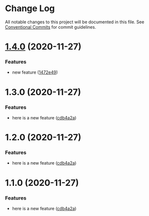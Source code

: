 # Change Log

All notable changes to this project will be documented in this file.
See [Conventional Commits](https://conventionalcommits.org) for commit guidelines.

# [1.4.0](https://github.com/rbarbazz/monorepo-with-lerna/compare/@rbarbazz/module-c@1.3.0...@rbarbazz/module-c@1.4.0) (2020-11-27)


### Features

* new feature ([1472e49](https://github.com/rbarbazz/monorepo-with-lerna/commit/1472e49ff1e5a9a6a04b1cc4e3d71415c3489000))





# 1.3.0 (2020-11-27)


### Features

* here is a new feature ([cdb4a2a](https://github.com/rbarbazz/monorepo-with-lerna/commit/cdb4a2a467bc764ded3164e6257ecf583387c863))





# 1.2.0 (2020-11-27)


### Features

* here is a new feature ([cdb4a2a](https://github.com/rbarbazz/monorepo-with-lerna/commit/cdb4a2a467bc764ded3164e6257ecf583387c863))





# 1.1.0 (2020-11-27)


### Features

* here is a new feature ([cdb4a2a](https://github.com/rbarbazz/monorepo-with-lerna/commit/cdb4a2a467bc764ded3164e6257ecf583387c863))
